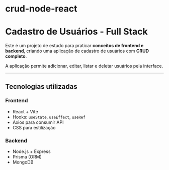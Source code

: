 # crud-node-react

# Cadastro de Usuários - Full Stack

Este é um projeto de estudo para praticar **conceitos de frontend e backend**, criando uma aplicação de cadastro de usuários com **CRUD completo**.

A aplicação permite adicionar, editar, listar e deletar usuários pela interface.

---

## Tecnologias utilizadas

### Frontend
- React + Vite
- Hooks: `useState`, `useEffect`, `useRef`
- Axios para consumir API
- CSS para estilização

### Backend
- Node.js + Express
- Prisma (ORM)
- MongoDB

